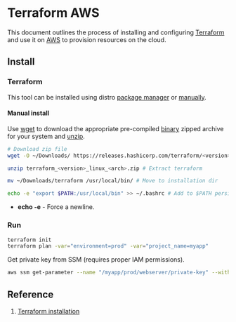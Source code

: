 # Terraform AWS
This document outlines the process of installing and configuring [Terraform](https://developer.hashicorp.com/terraform) and use it on [AWS](https://aws.amazon.com/) to provision resources on the cloud.  

## Install
### Terraform
This tool can be installed using distro [package manager](https://en.wikipedia.org/wiki/List_of_software_package_management_systems) or [manually](https://developer.hashicorp.com/terraform/install#linux).  

#### Manual install  
Use [wget](https://www.gnu.org/software/wget/) to download the appropriate pre-compiled [binary](https://developer.hashicorp.com/terraform/install) zipped archive for your system and [unzip](https://linux.die.net/man/1/unzip).  
```sh
# Download zip file
wget -O ~/Downloads/ https://releases.hashicorp.com/terraform/<version>/terraform_<version>_darwin_<arch>.zip

unzip terraform_<version>_linux_<arch>.zip # Extract terraform

mv ~/Downloads/terraform /usr/local/bin/ # Move to installation dir

echo -e "export $PATH:/usr/local/bin" >> ~/.bashrc # Add to $PATH persistently
```  
- **echo -e** - Force a newline.  


### Run
```sh
terraform init
terraform plan -var="environment=prod" -var="project_name=myapp"
```

Get private key from SSM (requires proper IAM permissions).  
```sh
aws ssm get-parameter --name "/myapp/prod/webserver/private-key" --with-decryption
```


## Reference
1. [Terraform installation](https://developer.hashicorp.com/terraform/tutorials/aws-get-started/install-cli)
